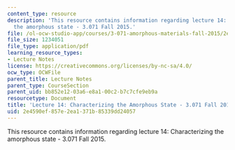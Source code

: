 ```yaml
---
content_type: resource
description: 'This resource contains information regarding lecture 14: Characterizing
  the amorphous state - 3.071 Fall 2015.'
file: /ol-ocw-studio-app/courses/3-071-amorphous-materials-fall-2015/2e4590ef857e2ea1371b85339dd24057_MIT3_071F15_Lecture14.pdf
file_size: 1234051
file_type: application/pdf
learning_resource_types:
- Lecture Notes
license: https://creativecommons.org/licenses/by-nc-sa/4.0/
ocw_type: OCWFile
parent_title: Lecture Notes
parent_type: CourseSection
parent_uid: bb852e12-03a6-e8a1-00c2-b7c7cfe9eb9a
resourcetype: Document
title: 'Lecture 14: Characterizing the Amorphous State - 3.071 Fall 2015'
uid: 2e4590ef-857e-2ea1-371b-85339dd24057
---
```

This resource contains information regarding lecture 14: Characterizing the amorphous state - 3.071 Fall 2015.